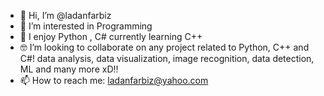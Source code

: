 - 👋 Hi, I’m @ladanfarbiz
- 👀 I’m interested in Programming
- 🌱 I enjoy Python , C# currently learning C++ 
- 🤓 I’m looking to collaborate on any project related to Python, C++ and C#! data analysis, data visualization, image recognition, data detection, ML and many more xD!!
- 📫 How to reach me: ladanfarbiz@yahoo.com

<!---
ladanfarbiz/ladanfarbiz is a ✨ special ✨ repository because its `README.md` (this file) appears on your GitHub profile.
You can click the Preview link to take a look at your changes.
--->
